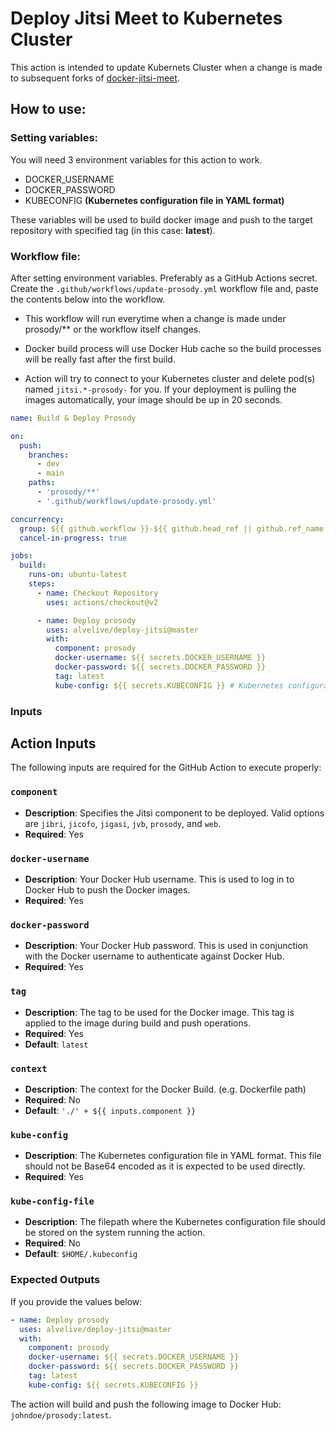 # Deploy Jitsi Meet to Kubernetes Cluster

This action is intended to update Kubernets Cluster when a change is made to
subsequent forks of
[docker-jitsi-meet](https://github.com/jitsi/docker-jitsi-meet.git).

## How to use:

### Setting variables:

You will need 3 environment variables for this action to work.

- DOCKER_USERNAME
- DOCKER_PASSWORD
- KUBECONFIG **(Kubernetes configuration file in YAML format)**

These variables will be used to build docker image and push to the target
repository with specified tag (in this case: **latest**).

### Workflow file:

After setting environment variables. Preferably as a GitHub Actions secret.
Create the `.github/workflows/update-prosody.yml` workflow file and, paste the
contents below into the workflow.

- This workflow will run everytime when a change is made under prosody/\*\* or
  the workflow itself changes.

- Docker build process will use Docker Hub cache so the build processes will be
  really fast after the first build.

- Action will try to connect to your Kubernetes cluster and delete pod(s) named
  `jitsi.*-prosody-` for you. If your deployment is pulling the images
  automatically, your image should be up in 20 seconds.

```yml
name: Build & Deploy Prosody

on:
  push:
    branches:
      - dev
      - main
    paths:
      - 'prosody/**'
      - '.github/workflows/update-prosody.yml'

concurrency:
  group: ${{ github.workflow }}-${{ github.head_ref || github.ref_name }}
  cancel-in-progress: true

jobs:
  build:
    runs-on: ubuntu-latest
    steps:
      - name: Checkout Repository
        uses: actions/checkout@v2

      - name: Deploy prosody
        uses: alvelive/deploy-jitsi@master
        with:
          component: prosody
          docker-username: ${{ secrets.DOCKER_USERNAME }}
          docker-password: ${{ secrets.DOCKER_PASSWORD }}
          tag: latest
          kube-config: ${{ secrets.KUBECONFIG }} # Kubernetes configuration file in YAML format
```

### Inputs

## Action Inputs

The following inputs are required for the GitHub Action to execute properly:

### `component`

- **Description**: Specifies the Jitsi component to be deployed. Valid options
  are `jibri`, `jicofo`, `jigasi`, `jvb`, `prosody`, and `web`.
- **Required**: Yes

### `docker-username`

- **Description**: Your Docker Hub username. This is used to log in to Docker
  Hub to push the Docker images.
- **Required**: Yes

### `docker-password`

- **Description**: Your Docker Hub password. This is used in conjunction with
  the Docker username to authenticate against Docker Hub.
- **Required**: Yes

### `tag`

- **Description**: The tag to be used for the Docker image. This tag is applied
  to the image during build and push operations.
- **Required**: Yes
- **Default**: `latest`

### `context`

- **Description**: The context for the Docker Build. (e.g. Dockerfile path)
- **Required**: No
- **Default**: `'./' + ${{ inputs.component }}`

### `kube-config`

- **Description**: The Kubernetes configuration file in YAML format. This file
  should not be Base64 encoded as it is expected to be used directly.
- **Required**: Yes

### `kube-config-file`

- **Description**: The filepath where the Kubernetes configuration file should
  be stored on the system running the action.
- **Required**: No
- **Default**: `$HOME/.kubeconfig`

### Expected Outputs

If you provide the values below:

```yml
- name: Deploy prosody
  uses: alvelive/deploy-jitsi@master
  with:
    component: prosody
    docker-username: ${{ secrets.DOCKER_USERNAME }}
    docker-password: ${{ secrets.DOCKER_PASSWORD }}
    tag: latest
    kube-config: ${{ secrets.KUBECONFIG }}
```

The action will build and push the following image to Docker Hub:
`johndoe/prosody:latest`.
